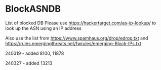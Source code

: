 # BlockASNDB
List of blocked DB
Please use https://hackertarget.com/as-ip-lookup/ to look up the ASN using an IP address

Also use the list from
https://www.spamhaus.org/drop/edrop.txt
and
https://rules.emergingthreats.net/fwrules/emerging-Block-IPs.txt

240319
	- added 8100, 11878
	
240327
	- added 13213

